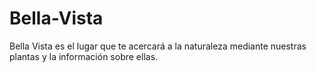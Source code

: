 # Bella-Vista
Bella Vista es el lugar que te acercará a la naturaleza mediante nuestras plantas y la información sobre ellas.
